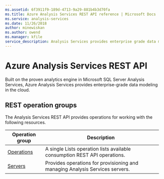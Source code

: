 ```yaml
---
ms.assetid: 6f3911f9-189d-4713-9a29-881b4b3d70fa
ms.title: Azure Analysis Services REST API reference | Microsoft Docs
ms.service: analysis-services
ms.date: 11/26/2018
author: minewiskan
ms.author: owend
ms.manager: kfile
service_description: Analysis Services provides enterprise grade data modeling in the Azure.
---
```


# Azure Analysis Services REST API

Built on the proven analytics engine in Microsoft SQL Server Analysis Services, Azure Analysis Services provides enterprise-grade data modeling in the cloud.

## REST operation groups

The Analysis Services REST API provides operations for working with the following resources.

| Operation group               | Description                                                                             |
|-------------------------------|-----------------------------------------------------------------------------------------|
| [Operations](xref:management.azure.com.analysisservices.operations)| A single Lists operation lists available consumption REST API operations.|
| [Servers](xref:management.azure.com.analysisservices.servers) | Provides operations for provisioning and managing Analysis Services servers. |
